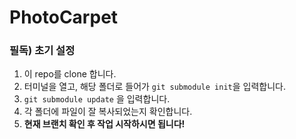 # PhotoCarpet

### 필독) 초기 설정
1. 이 repo를 clone 합니다.
2. 터미널을 열고, 해당 폴더로 들어가 `git submodule init`을 입력합니다.
3. `git submodule update` 을 입력합니다.
4. 각 폴더에 파일이 잘 복사되었는지 확인합니다.
5. **현재 브랜치 확인 후 작업 시작하시면 됩니다!**
